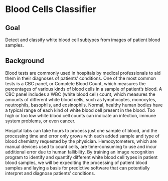 # Blood Cells Classifier

## Goal
Detect and classify white blood cell subtypes from images of patient blood samples. 

## Background
  Blood tests are commonly used in hospitals by medical professionals to aid them in their diagnoses of patients’ conditions. One of the most common tests is a CBC panel, or Complete Blood Count, which measures the percentages of various kinds of blood cells in a sample of patient’s blood. A CBC panel includes a WBC (white blood cell) count, which measures the amounts of different white blood cells, such as lymphocytes, monocytes, neutrophils, basophils, and eosinophils. Normal, healthy human bodies have a typical range of each kind of white blood cell present in the blood. Too high or too low white blood cell counts can indicate an infection, immune system problems, or even cancer. 

  Hospital labs can take hours to process just one sample of blood, and the processing time and error only grows with each added sample and type of blood chemistry requested by the physician. Hemocytometers, which are manual devices used to count cells, are time-consuming to use and incur additional error due to human fallibility. By training an image recognition program to identify and quantify different white blood cell types in patient blood samples, we will be expediting the processing of patient blood samples and laying a basis for predictive software that can potentially interpret and diagnose patients’ conditions. 

